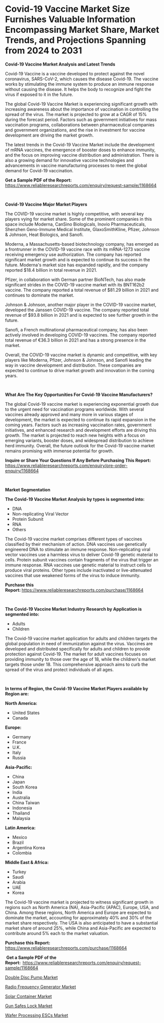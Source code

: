 <p><h1>Covid-19 Vaccine Market Size Furnishes Valuable Information Encompassing Market Share, Market Trends, and Projections Spanning from 2024 to 2031</h1></p><p><strong>Covid-19 Vaccine Market Analysis and Latest Trends</strong></p>
<p><p>Covid-19 Vaccine is a vaccine developed to protect against the novel coronavirus, SARS-CoV-2, which causes the disease Covid-19. The vaccine works by stimulating the immune system to produce an immune response without causing the disease. It helps the body to recognize and fight the virus if exposed to it in the future.</p><p>The global Covid-19 Vaccine Market is experiencing significant growth with increasing awareness about the importance of vaccination in controlling the spread of the virus. The market is projected to grow at a CAGR of 15% during the forecast period. Factors such as government initiatives for mass vaccination programs, collaborations between pharmaceutical companies and government organizations, and the rise in investment for vaccine development are driving the market growth.</p><p>The latest trends in the Covid-19 Vaccine Market include the development of mRNA vaccines, the emergence of booster doses to enhance immunity, and the focus on improving vaccine distribution and administration. There is also a growing demand for innovative vaccine technologies and advancements in vaccine manufacturing processes to meet the global demand for Covid-19 vaccination.</p></p>
<p><strong>Get a Sample PDF of the Report:&nbsp;</strong> <a href="https://www.reliableresearchreports.com/enquiry/request-sample/1168664">https://www.reliableresearchreports.com/enquiry/request-sample/1168664</a></p>
<p>&nbsp;</p>
<p><strong>Covid-19 Vaccine Major Market Players</strong></p>
<p><p>The COVID-19 vaccine market is highly competitive, with several key players vying for market share. Some of the prominent companies in this space include Moderna, CanSino Biologicals, Inovio Pharmaceuticals, Shenzhen Geno-Immune Medical Institute, GlaxoSmithKline, Pfizer, Johnson & Johnson, Heat Biologics, and Sanofi.</p><p>Moderna, a Massachusetts-based biotechnology company, has emerged as a frontrunner in the COVID-19 vaccine race with its mRNA-1273 vaccine receiving emergency use authorization. The company has reported significant market growth and is expected to continue its success in the future. Moderna's market size has expanded rapidly, and the company reported $18.4 billion in total revenue in 2021.</p><p>Pfizer, in collaboration with German partner BioNTech, has also made significant strides in the COVID-19 vaccine market with its BNT162b2 vaccine. The company reported a total revenue of $81.29 billion in 2021 and continues to dominate the market.</p><p>Johnson & Johnson, another major player in the COVID-19 vaccine market, developed the Janssen COVID-19 vaccine. The company reported total revenue of $93.8 billion in 2021 and is expected to see further growth in the future.</p><p>Sanofi, a French multinational pharmaceutical company, has also been actively involved in developing COVID-19 vaccines. The company reported total revenue of €36.3 billion in 2021 and has a strong presence in the market.</p><p>Overall, the COVID-19 vaccine market is dynamic and competitive, with key players like Moderna, Pfizer, Johnson & Johnson, and Sanofi leading the way in vaccine development and distribution. These companies are expected to continue to drive market growth and innovation in the coming years.</p></p>
<p>&nbsp;</p>
<p><strong>What Are The Key Opportunities For Covid-19 Vaccine Manufacturers?</strong></p>
<p><p>The global Covid-19 vaccine market is experiencing exponential growth due to the urgent need for vaccination programs worldwide. With several vaccines already approved and many more in various stages of development, the market is expected to continue its rapid expansion in the coming years. Factors such as increasing vaccination rates, government initiatives, and enhanced research and development efforts are driving this growth. The market is projected to reach new heights with a focus on emerging variants, booster doses, and widespread distribution to achieve herd immunity. Overall, the future outlook for the Covid-19 vaccine market remains promising with immense potential for growth.</p></p>
<p><strong>Inquire or Share Your Questions If Any Before Purchasing This Report:</strong> <a href="https://www.reliableresearchreports.com/enquiry/pre-order-enquiry/1168664">https://www.reliableresearchreports.com/enquiry/pre-order-enquiry/1168664</a></p>
<p>&nbsp;</p>
<p><strong>Market Segmentation</strong></p>
<p><strong>The Covid-19 Vaccine Market Analysis by types is segmented into:</strong></p>
<p><ul><li>DNA</li><li>Non-replicating Viral Vector</li><li>Protein Subunit</li><li>RNA</li><li>Others</li></ul></p>
<p><p>The Covid-19 vaccine market comprises different types of vaccines classified by their mechanism of action. DNA vaccines use genetically engineered DNA to stimulate an immune response. Non-replicating viral vector vaccines use a harmless virus to deliver Covid-19 genetic material to cells. Protein subunit vaccines contain fragments of the virus that trigger an immune response. RNA vaccines use genetic material to instruct cells to produce viral proteins. Other types include inactivated or live-attenuated vaccines that use weakened forms of the virus to induce immunity.</p></p>
<p><strong>Purchase this Report:&nbsp;</strong><a href="https://www.reliableresearchreports.com/purchase/1168664">https://www.reliableresearchreports.com/purchase/1168664</a></p>
<p>&nbsp;</p>
<p><strong>The Covid-19 Vaccine Market Industry Research by Application is segmented into:</strong></p>
<p><ul><li>Adults</li><li>Children</li></ul></p>
<p><p>The Covid-19 vaccine market application for adults and children targets the global population in need of immunization against the virus. Vaccines are developed and distributed specifically for adults and children to provide protection against Covid-19. The market for adult vaccines focuses on providing immunity to those over the age of 18, while the children's market targets those under 18. This comprehensive approach aims to curb the spread of the virus and protect individuals of all ages.</p></p>
<p>&nbsp;</p>
<p><strong>In terms of Region, the Covid-19 Vaccine Market Players available by Region are:</strong></p>
<p>
    <p> <strong> North America: </strong>
        <ul>
            <li>United States</li>
            <li>Canada</li>
        </ul>
        </p> 
    <p> <strong> Europe: </strong>
        <ul>
            <li>Germany</li>
            <li>France</li>
            <li>U.K.</li>
            <li>Italy</li>
            <li>Russia</li>
        </ul>
        </p> 
    <p> <strong> Asia-Pacific: </strong>
        <ul>
            <li>China</li>
            <li>Japan</li>
            <li>South Korea</li>
            <li>India</li>
            <li>Australia</li>
            <li>China Taiwan</li>
            <li>Indonesia</li>
            <li>Thailand</li>
            <li>Malaysia</li>
        </ul>
        </p> 
    <p> <strong> Latin America: </strong>
        <ul>
            <li>Mexico</li>
            <li>Brazil</li>
            <li>Argentina Korea</li>
            <li>Colombia</li>
        </ul>
        </p> 
    <p> <strong> Middle East & Africa: </strong>
        <ul>
            <li>Turkey</li>
            <li>Saudi</li>
            <li>Arabia</li>
            <li>UAE</li>
            <li>Korea</li>
        </ul>
    </p>
    </p>
<p><p>The Covid-19 vaccine market is projected to witness significant growth in regions such as North America (NA), Asia-Pacific (APAC), Europe, USA, and China. Among these regions, North America and Europe are expected to dominate the market, accounting for approximately 40% and 30% of the market share respectively. The USA is also anticipated to have a substantial market share of around 25%, while China and Asia-Pacific are expected to contribute around 5% each to the market valuation.</p></p>
<p><strong>Purchase this Report: </strong><a href="https://www.reliableresearchreports.com/purchase/1168664">https://www.reliableresearchreports.com/purchase/1168664</a></p>
<p>&nbsp;<strong>Get a Sample PDF of the Report:&nbsp;&nbsp;</strong><a href="https://www.reliableresearchreports.com/enquiry/request-sample/1168664">https://www.reliableresearchreports.com/enquiry/request-sample/1168664</a></p>
<p><strong></strong></p>
<p><p><a href="https://funky-papaya-cf4.notion.site/Global-Double-Disc-Pump-Market-by-Types-Applications-and-Major-Players-with-Regional-Growth-Rate--9e6173b9885d4dc88287f8cf2cb62409">Double Disc Pump Market</a></p><p><a href="https://confirmed-shield-e13.notion.site/Radio-Frequency-Generator-Market-Size-Market-Trends-and-Growth-Outlook-forecasted-for-period-from--ccb74165cbe44844b27f0e8571f13084">Radio Frequency Generator Market</a></p><p><a href="https://sore-arch-6db.notion.site/Solar-Container-Market-Share-Market-New-Trends-Analysis-Report-By-Type-By-Application-By-End-use-1781db17eb0449fe89df9fc87bb6ef3c">Solar Container Market</a></p><p><a href="https://view.publitas.com/reportprime-1/gun-safes-lock-market-size-share-trends-analysis-report-by-application-regional-outlook-competitive-strategies-and-segment-forecasts-2024-2031/">Gun Safes Lock Market</a></p><p><a href="https://view.publitas.com/reportprime-1/wafer-processing-escs-market-offers-provide-insightful-data-for-the-time-period-from-2024-to-2031-and-also-provide-analysis-based-on-application-type-and-region/">Wafer Processing ESCs Market</a></p></p>